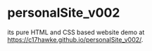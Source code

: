 # personalSite_v002
its pure HTML and CSS based website
demo at
https://c17hawke.github.io/personalSite_v002/.
